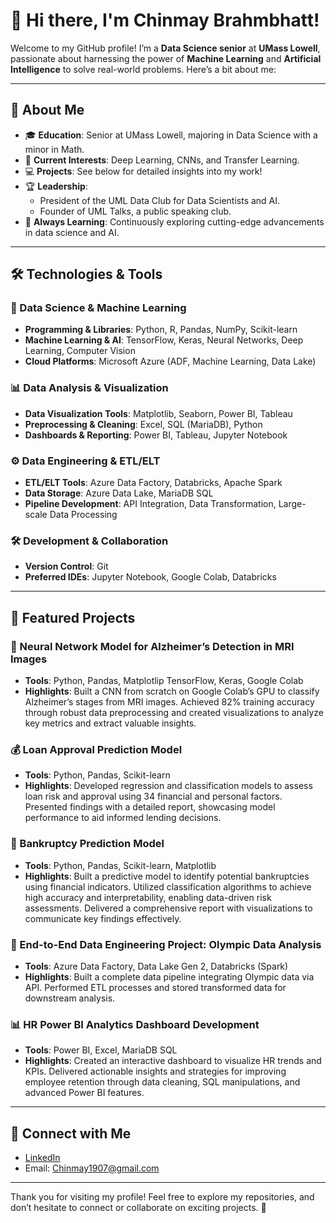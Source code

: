 # 👋 Hi there, I'm Chinmay Brahmbhatt!

Welcome to my GitHub profile! I’m a **Data Science senior** at **UMass Lowell**, passionate about harnessing the power of **Machine Learning** and **Artificial Intelligence** to solve real-world problems. Here’s a bit about me:

---

## 🚀 About Me
- 🎓 **Education**: Senior at UMass Lowell, majoring in Data Science with a minor in Math.
- 🧠 **Current Interests**: Deep Learning, CNNs, and Transfer Learning.
- 💻 **Projects**: See below for detailed insights into my work!
- 🏆 **Leadership**: 
  - President of the UML Data Club for Data Scientists and AI.
  - Founder of UML Talks, a public speaking club.
- 🌱 **Always Learning**: Continuously exploring cutting-edge advancements in data science and AI.

---

## 🛠️ Technologies & Tools

### 🔢 Data Science & Machine Learning
- **Programming & Libraries**: Python, R, Pandas, NumPy, Scikit-learn
- **Machine Learning & AI**: TensorFlow, Keras, Neural Networks, Deep Learning, Computer Vision
- **Cloud Platforms**: Microsoft Azure (ADF, Machine Learning, Data Lake)

### 📊 Data Analysis & Visualization
- **Data Visualization Tools**: Matplotlib, Seaborn, Power BI, Tableau
- **Preprocessing & Cleaning**: Excel, SQL (MariaDB), Python
- **Dashboards & Reporting**: Power BI, Tableau, Jupyter Notebook

### ⚙️ Data Engineering & ETL/ELT
- **ETL/ELT Tools**: Azure Data Factory, Databricks, Apache Spark
- **Data Storage**: Azure Data Lake, MariaDB SQL
- **Pipeline Development**: API Integration, Data Transformation, Large-scale Data Processing

### 🛠️ Development & Collaboration
- **Version Control**: Git
- **Preferred IDEs**: Jupyter Notebook, Google Colab, Databricks

---

## 🌟 Featured Projects
### 🧠 Neural Network Model for Alzheimer’s Detection in MRI Images
- **Tools**: Python, Pandas, Matplotlip TensorFlow, Keras, Google Colab
- **Highlights**: Built a CNN from scratch on Google Colab’s GPU to classify Alzheimer’s stages from MRI images. Achieved 82% training accuracy through robust data preprocessing and created visualizations to analyze key metrics and extract valuable insights.  

### 💰 Loan Approval Prediction Model
- **Tools**: Python, Pandas, Scikit-learn  
- **Highlights**: Developed regression and classification models to assess loan risk and approval using 34 financial and personal factors. Presented findings with a detailed report, showcasing model performance to aid informed lending decisions.

### 🏦 Bankruptcy Prediction Model
- **Tools**: Python, Pandas, Scikit-learn, Matplotlib
- **Highlights**: Built a predictive model to identify potential bankruptcies using financial indicators. Utilized classification algorithms to achieve high accuracy and interpretability, enabling data-driven risk assessments. Delivered a comprehensive report with visualizations to communicate key findings effectively.

### 🏅 End-to-End Data Engineering Project: Olympic Data Analysis
- **Tools**: Azure Data Factory, Data Lake Gen 2, Databricks (Spark)  
- **Highlights**: Built a complete data pipeline integrating Olympic data via API. Performed ETL processes and stored transformed data for downstream analysis.

### 📊 HR Power BI Analytics Dashboard Development
- **Tools**: Power BI, Excel, MariaDB SQL  
- **Highlights**: Created an interactive dashboard to visualize HR trends and KPIs. Delivered actionable insights and strategies for improving employee retention through data cleaning, SQL manipulations, and advanced Power BI features.

---

## 🔗 Connect with Me
- [LinkedIn](https://www.linkedin.com/in/chinmay-d-brahmbhatt-4ba3a625b)
- Email: Chinmay1907@gmail.com

---

Thank you for visiting my profile! Feel free to explore my repositories, and don’t hesitate to connect or collaborate on exciting projects. 🌟

<!---
Chinmay-1907/Chinmay-1907 is a ✨ special ✨ repository because its `README.md` (this file) appears on your GitHub profile.
You can click the Preview link to take a look at your changes.
--->
